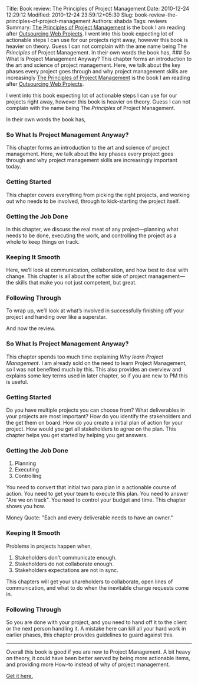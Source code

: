 Title: Book review: The Principles of Project Management
Date: 2010-12-24 12:29:12
Modified: 2010-12-24 23:59:12+05:30
Slug: book-review-the-principles-of-project-management
Authors: shabda
Tags: reviews
Summary: [The Principles of Project Management](http://www.sitepoint.com/books/project1/) is the book I am reading after [Outsourcing Web Projects](http://agiliq.com/blog/2010/12/book-review-outsourcing-web-projects/). I went into this book expecting lot of actionable steps I can use for our projects right away, however this book is heavier on theory. Guess I can not complain with the ame name being The *Principles* of Project Management. In their own words the book has, ### So What Is Project Management Anyway? This chapter forms an introduction to the art and science of project management. Here, we talk about the key phases every project goes through and why project management skills are increasingly
[The Principles of Project Management](http://www.sitepoint.com/books/project1/)
is the book I am reading after [Outsourcing Web Projects](http://agiliq.com/blog/2010/12/book-review-outsourcing-web-projects/).

I went into this book expecting lot of actionable steps I can use for our projects
right away, however this book is heavier on theory. Guess I can not complain with
the name being The *Principles* of Project Management.

In their own words the book has,

### So What Is Project Management Anyway?
This chapter forms an introduction to the art and science of project management.
Here, we talk about the key phases every project goes through and why project
management skills are increasingly important today.

### Getting Started
This chapter covers everything from picking the right projects, and working out
who needs to be involved, through to kick-starting the project itself.

### Getting the Job Done
In this chapter, we discuss the real meat of any project—planning what needs
to be done, executing the work, and controlling the project as a whole to keep
things on track.

### Keeping It Smooth
Here, we’ll look at communication, collaboration, and how best to deal with
change. This chapter is all about the softer side of project management—the
skills that make you not just competent, but great.

### Following Through
To wrap up, we’ll look at what’s involved in successfully finishing off your
project and handing over like a superstar.

And now the review.

### So What Is Project Management Anyway?

This chapter spends too much time explaining *Why learn Project Management*. I am
already sold on the need to learn Project Management, so I was not benefited much by this.
This also provides an overview and explains some key terms used in later chapter, so if you
are new to PM this is useful.

### Getting Started

Do you have multiple projects you can choose from? What deliverables in your
projects are most important? How do you identify the stakeholders and the get them
on board. How do you create a initial plan of action for your project. How would you get
all stakeholders to agree on the plan. This chapter helps you get started by helping you
get answers.

### Getting the Job Done

1. Planning
2. Executing
3. Controlling

You need to convert that initial two para plan in a actionable course of action.
You need to get your team to execute this plan. You need to answer "Are we on track".
You need to control your budget and time. This chapter shows you how.

Money Quote: "Each and every deliverable needs to have an owner."

### Keeping It Smooth

Problems in projects happen when,

1. Stakeholders don't communicate enough.
2. Stakeholders do not collaborate enough.
3. Stakeholders expectations are not in sync.

This chapters will get your shareholders to collaborate, open lines of communication,
and what to do when the inevitable change requests come in.

### Following Through

So you are done with your project, and you need to hand off it to the client or the
next person handling it. A mistake here can kill all your hard work in earlier phases,
this chapter provides guidelines to guard against this.

------------------------------------

Overall this book is good if you are new to Project Management. A bit heavy on theory,
it could have been better served by being more actionable items, and providing more
How-to instead of why of project management.

[Get it here.](http://www.sitepoint.com/books/project1/)

